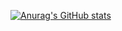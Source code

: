 [![Anurag's GitHub stats](https://github-readme-stats.vercel.app/api?username=filgueira5)](https://github.com/anuraghazra/github-readme-stats)
